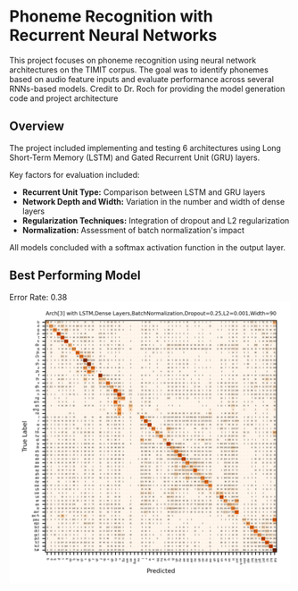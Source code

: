# Phoneme Recognition with Recurrent Neural Networks

This project focuses on phoneme recognition using neural network architectures on the TIMIT corpus. The goal was to identify phonemes based on audio feature inputs and evaluate performance across several RNNs-based models. Credit to Dr. Roch for providing the model generation code and project architecture

##  Overview

The project included implementing and testing 6 architectures using Long Short-Term Memory (LSTM) and Gated Recurrent Unit (GRU) layers. 

Key factors for evaluation included:
- **Recurrent Unit Type:** Comparison between LSTM and GRU layers  
- **Network Depth and Width:** Variation in the number and width of dense layers
- **Regularization Techniques:** Integration of dropout and L2 regularization
- **Normalization:** Assessment of batch normalization's impact

All models concluded with a softmax activation function in the output layer.

## Best Performing Model

Error Rate: 0.38
![Confusion Matrix](fig.png)


